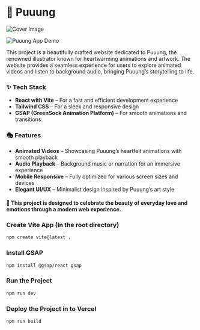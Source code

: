 # 🌸 Puuung

<img src="https://go-skill-icons.vercel.app/api/icons?i=react,tailwind,gsap,vercel"  alt="Cover Image"/>

![Puuung App Demo](./cover/Puuung.png)

This project is a beautifully crafted website dedicated to Puuung, the renowned illustrator known for heartwarming
animations and artwork. The website provides a seamless experience for users to explore animated videos and listen to
background audio, bringing Puuung’s storytelling to life.

### ✨ Tech Stack

- **React with Vite** – For a fast and efficient development experience
- **Tailwind CSS** – For a sleek and responsive design
- **GSAP (GreenSock Animation Platform)** – For smooth animations and transitions

### 🎭 Features

- **Animated Videos** – Showcasing Puuung’s heartfelt animations with smooth playback
- **Audio Playback** – Background music or narration for an immersive experience
- **Mobile Responsive** – Fully optimized for various screen sizes and devices
- **Elegant UI/UX** – Minimalist design inspired by Puuung’s art style

#### 🌷 This project is designed to celebrate the beauty of everyday love and emotions through a modern web experience.

### Create Vite App (In the root directory)

```bash
npm create vite@latest .
```

### Install GSAP

```bash
npm install @gsap/react gsap
```

### Run the Project

```bash
npm run dev
```

### Deploy the Project in to Vercel

```bash
npm run build
```
